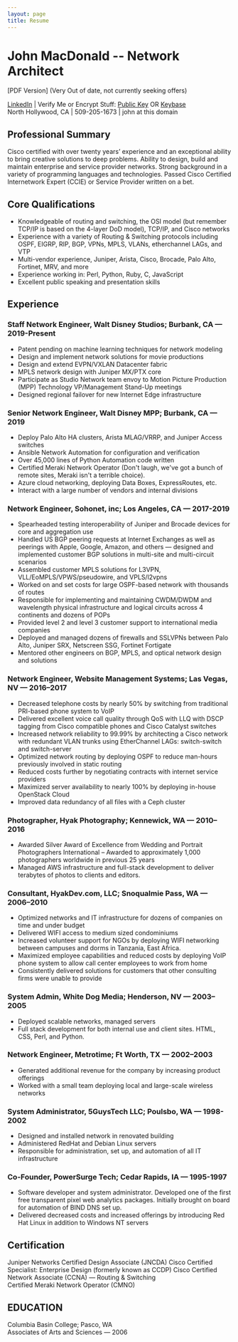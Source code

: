 ```yaml
---
layout: page
title: Resume
---
```

# John MacDonald -- Network Architect

[PDF Version] (Very Out of date, not currently seeking offers)

[LinkedIn](http://www.linkedin.com/in/jmacego "Connecting Professionals") \| Verify Me or Encrypt Stuff: [Public Key](/pubkey "GPG Public Key") OR [Keybase](https://keybase.io/jmacego "Secure Communications Platform")  
North Hollywood, CA  \|  509-205-1673  \|  john at this domain

## Professional Summary
Cisco certified with over twenty years’ experience and an exceptional ability to bring creative solutions to deep problems. Ability to design, build and maintain enterprise and service provider networks. Strong background in a variety of programming languages and technologies. Passed Cisco Certified Internetwork Expert (CCIE) or Service Provider written on a bet.

## Core Qualifications
* Knowledgeable of routing and switching, the OSI model (but remember TCP/IP is based on the 4-layer DoD model), TCP/IP, and Cisco networks
* Experience with a variety of Routing & Switching protocols including OSPF, EIGRP, RIP, BGP, VPNs, MPLS, VLANs, etherchannel LAGs, and VTP
* Multi-vendor experience, Juniper, Arista, Cisco, Brocade, Palo Alto, Fortinet, MRV, and more
* Experience working in: Perl, Python, Ruby, C, JavaScript
* Excellent public speaking and presentation skills

## Experience
### Staff Network Engineer, Walt Disney Studios; Burbank, CA — 2019-Present
* Patent pending on machine learning techniques for network modeling
* Design and implement network solutions for movie productions
* Design and extend EVPN/VXLAN Datacenter fabric
* MPLS network design with Juniper MX/PTX core
* Participate as Studio Network team envoy to Motion Picture Production (MPP) Technology VP/Management Stand-Up meetings
* Designed regional failover for new Internet Edge infrastructure

### Senior Network Engineer, Walt Disney MPP; Burbank, CA — 2019
* Deploy Palo Alto HA clusters, Arista MLAG/VRRP, and Juniper Access switches
* Ansible Network Automation for configuration and verification
* Over 45,000 lines of Python Automation code written
* Certified Meraki Network Operator (Don't laugh, we've got a bunch of remote sites, Meraki isn't a terrible choice).
* Azure cloud networking, deploying Data Boxes, ExpressRoutes, etc.
* Interact with a large number of vendors and internal divisions

### Network Engineer, Sohonet, inc; Los Angeles, CA — 2017-2019
* Spearheaded testing interoperability of Juniper and Brocade devices for core and aggregation use
* Handled US BGP peering requests at Internet Exchanges as well as peerings with Apple, Google, Amazon, and others — designed and implemented customer BGP solutions in multi-site and multi-circuit scenarios
* Assembled customer MPLS solutions for L3VPN, VLL/EoMPLS/VPWS/pseudowire, and VPLS/l2vpns
* Worked on and set costs for large OSPF-based network with thousands of routes
* Responsible for implementing and maintaining CWDM/DWDM and wavelength physical infrastructure and logical circuits across 4 continents and dozens of POPs
* Provided level 2 and level 3 customer support to international media companies
* Deployed and managed dozens of firewalls and SSLVPNs between Palo Alto, Juniper SRX, Netscreen SSG, Fortinet Fortigate
* Mentored other engineers on BGP, MPLS, and optical network design and solutions

### Network Engineer, Website Management Systems; Las Vegas, NV — 2016–2017
* Decreased telephone costs by nearly 50% by switching from traditional PRI-based phone system to VoIP
* Delivered excellent voice call quality through QoS with LLQ with DSCP tagging from Cisco compatible phones and Cisco Catalyst switches
* Increased network reliability to 99.99% by architecting a Cisco network with redundant VLAN trunks using EtherChannel LAGs: switch-switch and switch-server
* Optimized network routing by deploying OSPF to reduce man-hours previously involved in static routing
* Reduced costs further by negotiating contracts with internet service providers
* Maximized server availability to nearly 100% by deploying in-house OpenStack Cloud
* Improved data redundancy of all files with a Ceph cluster


### Photographer, Hyak Photography; Kennewick, WA — 2010–2016
* Awarded Silver Award of Excellence from Wedding and Portrait Photographers International – Awarded to approximately 1,000 photographers worldwide in previous 25 years
* Managed AWS infrastructure and full-stack development to deliver terabytes of photos to clients and editors.



### Consultant, HyakDev.com, LLC; Snoqualmie Pass, WA — 2006–2010
* Optimized networks and IT infrastructure for dozens of companies on time and under budget
* Delivered WIFI access to medium sized condominiums
* Increased volunteer support for NGOs by deploying WIFI networking between campuses and dorms in Tanzania, East Africa.
* Maximized employee capabilities and reduced costs by deploying VoIP phone system to allow call center employees to work from home
* Consistently delivered solutions for customers that other consulting firms were unable to provide

### System Admin, White Dog Media; Henderson, NV — 2003–2005
* Deployed scalable networks, managed servers
* Full stack development for both internal use and client sites. HTML, CSS, Perl, and Python.


### Network Engineer, Metrotime; Ft Worth, TX — 2002–2003
* Generated additional revenue for the company by increasing product offerings
* Worked with a small team deploying local and large-scale wireless networks


### System Administrator, 5GuysTech LLC; Poulsbo, WA — 1998-2002
* Designed and installed network in renovated building
* Administered RedHat and Debian Linux servers
* Responsible for administration, set up, and automation of all IT infrastructure


### Co-Founder, PowerSurge Tech; Cedar Rapids, IA — 1995-1997
* Software developer and system administrator. Developed one of the first free transparent pixel web analytics packages. Initially brought on board for automation of BIND DNS set up.
* Delivered decreased costs and increased offerings by introducing Red Hat Linux in addition to Windows NT servers


## Certification
Juniper Networks Certified Design Associate (JNCDA)
Cisco Certified Specialist: Enterprise Design (formerly known as CCDP)
Cisco Certified Network Associate (CCNA) — Routing & Switching   
Certified Meraki Network Operator (CMNO)   

## EDUCATION
Columbia Basin College; Pasco, WA   
Associates of Arts and Sciences — 2006
